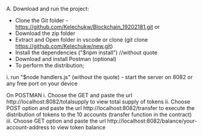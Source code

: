A. Download and run the project:

- Clone the Git folder  - https://github.com/Kelechukw/Blockchain_19202181.git or
- Download the zip folder
- Extract and Open folder in vscode or clone (git clone https://github.com/Kelechukw/new.git)
- Install the dependencies ("$npm install") //without quote
- Download and install Postman (optional)
- To perform the distribution;

i. run "$node handlers.js" (without the quote) - start the server on 8082 or any free port on your device

On POSTMAN
i. Choose the GET and paste the url http://localhost:8082/totalsupply to view total supply of tokens
ii. Choose POST option and paste the url http://localhost:8082/transfer to execute the distribution of tokens to the 10 accounts (transfer function in the contract)
iii. Choose GET option and paste the url http://localhost:8082/balance/your-account-address to view token balance
